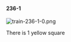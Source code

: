 #### 236-1
![train-236-1-0.png](https://github.com/lil-lab/nlvr/raw/master/nlvr/train/images/23/train-236-1-0.png "train-236-1-0.png")

There is 1 yellow square